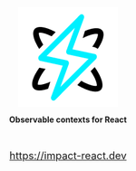 <p align="center">
  <img align="center" src="./Icon.png" />
</p>
<p align="center">
  <b>Observable contexts for React</b>
</p>

<br />

<p align="center">
  <a href="https://impact-react.dev" style="font-size:18px;">https://impact-react.dev</a>
</p>
